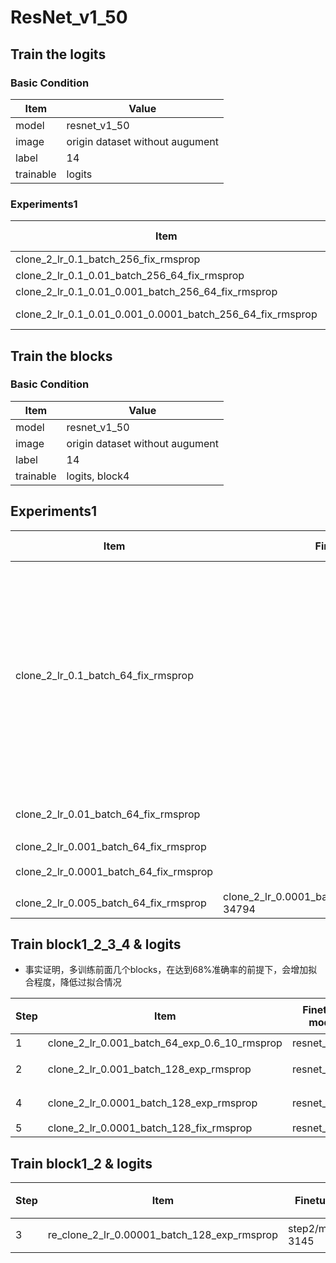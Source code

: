 # ResNet_v1_50
## Train the logits
### Basic Condition
Item | Value
-----|------
model | resnet_v1_50
image | origin dataset without augument
label | 14
trainable | logits

### Experiments1
Item | Train loss |Eval loss |Train acc |Eval acc
-----|------------|----------|----------|--------
clone_2_lr_0.1_batch_256_fix_rmsprop|1.880|1.650|48.62|53.65
clone_2_lr_0.1_0.01_batch_256_64_fix_rmsprop| | | | |
clone_2_lr_0.1_0.01_0.001_batch_256_64_fix_rmsprop|0.08|1.261|95.35|**69.94**
clone_2_lr_0.1_0.01_0.001_0.0001_batch_256_64_fix_rmsprop|clone_2_lr_0.1_0.01_0.001_batch_256_64_fix_rmsprop/model.ckpt-2456|

## Train the blocks
### Basic Condition
Item | Value
-----|------
model | resnet_v1_50
image | origin dataset without augument
label | 14
trainable | logits, block4
## Experiments1
Item | Finetune model|Train loss |Eval loss |Train acc |Eval acc| Best model| 备注
-----|------|------|----------|----------|--------|------------|-----
clone_2_lr_0.1_batch_64_fix_rmsprop||0.7404|1.046|68.03|64.52|3584|准确率可以比前面的实验都提升得快，但2个测试后，就过拟合
clone_2_lr_0.01_batch_64_fix_rmsprop||0.4328|1.681|68.50|62.45|3407|严重过拟合
clone_2_lr_0.001_batch_64_fix_rmsprop||0.4215|0.8843|75.42|66.65|14.35k|
clone_2_lr_0.0001_batch_64_fix_rmsprop||1.120|0.8362|59.04|62.97|24.00k|欠拟合
clone_2_lr_0.005_batch_64_fix_rmsprop|clone_2_lr_0.0001_batch_64_fix_rmsprop/model.ckpt-34794|

## Train block1_2_3_4 & logits
* 事实证明，多训练前面几个blocks，在达到68%准确率的前提下，会增加拟合程度，降低过拟合情况

Step| Item | Finetune model | Train loss | Eval loss | Train acc | Eval acc| Best model| 备注
----|----|------|------|----------|----------|--------|------------|-----
1|clone_2_lr_0.001_batch_64_exp_0.6_10_rmsprop | resnet_v1_50|0.7818 | 1.385 | 74 | 68.48 | 欠拟合
2|clone_2_lr_0.001_batch_128_exp_rmsprop|resnet_v1_50|0.5393|0.9672|78.03|69.65|稍微欠拟合
4|clone_2_lr_0.0001_batch_128_exp_rmsprop|resnet_v1_50|/|/|/|/|效果不如意
5|clone_2_lr_0.0001_batch_128_fix_rmsprop|resnet_v1_50|

## Train block1_2 & logits
Step| Item | Finetune model | Train loss | Eval loss | Train acc | Eval acc| Best model| 备注
----|----|------|------|----------|----------|--------|------------|-----
3|re_clone_2_lr_0.00001_batch_128_exp_rmsprop| step2/model.ckpt-3145|0.5967|0.6907|77.52|69.16|2441|还好

